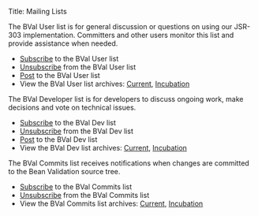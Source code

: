 Title: Mailing Lists

The BVal User list is for general discussion or questions on using our
JSR-303 implementation. Committers and other users monitor this list and
provide assistance when needed.

 * [Subscribe](mailto:user-subscribe@bval.apache.org)
 to the BVal User list
 * [Unsubscribe](mailto:user-unsubscribe@bval.apache.org)
 from the BVal User list
 * [Post](mailto:user@bval.apache.org)
 to the BVal User list
 * View the BVal User list archives: [Current](http://mail-archives.apache.org/mod_mbox/bval-user/), [Incubation](http://mail-archives.apache.org/mod_mbox/incubator-bval-user/)

The BVal Developer list is for developers to discuss ongoing work, make
decisions and vote on technical issues.

 * [Subscribe](mailto:dev-subscribe@bval.apache.org)
 to the BVal Dev list
 * [Unsubscribe](mailto:dev-unsubscribe@bval.apache.org)
 from the BVal Dev list
 * [Post](mailto:dev@bval.apache.org)
 to the BVal Dev list
 * View the BVal Dev list archives: [Current](http://mail-archives.apache.org/mod_mbox/bval-dev/), [Incubation](http://mail-archives.apache.org/mod_mbox/incubator-bval-dev/)

The BVal Commits list receives notifications when changes are committed to
the Bean Validation source tree.

 * [Subscribe](mailto:commits-subscribe@bval.apache.org)
 to the BVal Commits list
 * [Unsubscribe](mailto:commits-unsubscribe@bval.apache.org)
 from the BVal Commits list
 * View the BVal Commits list archives: [Current](http://mail-archives.apache.org/mod_mbox/bval-commits/), [Incubation](http://mail-archives.apache.org/mod_mbox/incubator-bval-commits/)
